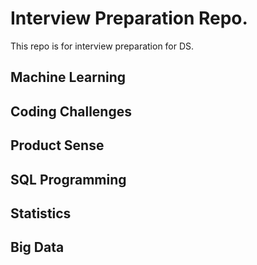 # Interview Preparation Repo. 

This repo is for interview preparation for DS.

## Machine Learning

## Coding Challenges 

## Product Sense

## SQL Programming

## Statistics

## Big Data
